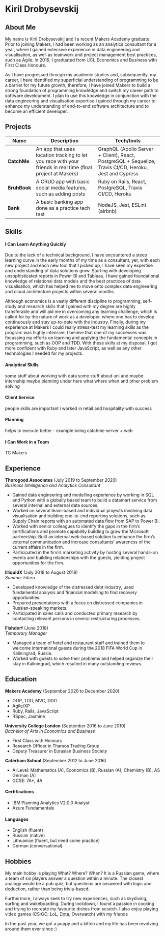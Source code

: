# Kiril Drobysevskij

## About Me

My name is Kiril Drobysevskij and I a recent Makers Academy graduate. Prior to joining Makers, I had been working as an analytics consultant for a year, where I gained extensive experience in data engineering and visualisation, as well as teamwork and project management best practices, such as Agile. In 2019, I graduated from UCL Economics and Business with First Class Honours.

As I have progressed through my academic studies and, subsequently, my career, I have identified my superficial understanding of programming to be a barrier for my future growth, therefore, I have joined Makers to build a strong foundation of programming knowledge and switch my career path to software development. I plan to use this knowledge in conjunction with the data engineering and visualisation expertise I gained through my career to enhance my understanding of end-to-end software architecture and to become an efficient developer.

## Projects

| Name                         | Description                                                                       | Tech/tools        |
| ---------------------------- | ----------------------------------------------------------------------------------| ----------------- |
| **CatchMe**                  | An app that uses location tracking to let you race with your friends in real time (final project at Makers) | GraphQL (Apollo Server + Client), React, PostgreSQL + Sequelize, Travis CI/CD, Heroku, Jest and Cypress |
| **BruhBook**                 | A CRUD app with basic social media features, such as adding posts                 | Ruby on Rails, React, PostgreSQL, Travis CI/CD, Heroku |
| **Bank**                     | A basic banking app done as a practice tech test                                  | NodeJS, Jest, ESLint (airbnb) |

## Skills

#### I Can Learn Anything Quickly

Due to the lack of a technical background, I have encountered a steep learning curve in the early
months of my time as a consultant, yet, with each new project and each new tool that I picked up, I
have seen my expertise and understanding of data solutions grow. Starting with developing
unsophisticated reports in Power BI and Tableau, I have gained foundational knowledge of relational
data models and the best practices of data visualisation, which has helped me to move onto complex
data engineering and cloud architecture projects within several months.

Although economics is a vastly different discipline to programming, self-study and research skills that I gained with my degree are highly transferable and will aid me in overcoming any learning challenge, which is called for by the nature of work as a developer, where one has to develop continuously and stay up-to-date with the industry. Finally, during my experience at Makers I could really stress-test my learning skills as the program was highly intensive. I believe that one of my successes was focussing my efforts on learning and applying the fundamental concepts in programming, such as OOP and TDD. With these skills at my disposal, I got more confident with Ruby and later JavaScript, as well as any other technologies I needed for my projects. 

#### Analytical Skills
some stuff about working with data
some stuff about uni and maybe internship
maybe planning under here
what where when and other problem solving

#### Client Service
people skills are important
i worked in retail and hospitality with success

#### Planning 
helps to execute better - example being catchme server + web

#### I Can Work in a Team
TG
Makers


## Experience

**Thorogood Associates** (July 2019 to September 2020)  
_Business Intelligence and Analytics Consultant_

* Gained data engineering and modelling experience by working in SQL and Python with a globally based
team to build a datamart service from several internal and external data sources.
* Worked on several team-based and individual projects involving data visualisation and building end-to-end
reporting solutions, such as Supply Chain reports with an automated data flow from SAP to Power BI.
* Worked with senior colleagues to identify the gaps in the firm’s certifications and promote capability
building to grow the Microsoft partnership. Built an internal web-based solution to enhance the firm’s
external communication and increase consultants’ awareness of the current affairs in the firm.
* Participated in the firm’s marketing activity by hosting several hands-on events and building relationships
with the guests, yielding project opportunities for the firm.


**IlliquidX** (July 2018 to August 2018)  
_Summer Intern_

* Developed knowledge of the distressed debt industry; used fundamental analysis and financial
modelling to find recovery opportunities.
* Prepared presentations with a focus on distressed companies in Russian-speaking markets.
* Participated in sales calls and conducted primary research by contacting relevant persons in several
restructuring processes.

**Fishdorf** (June 2018)  
_Temporary Manager_

* Managed a team of hotel and restaurant staff and trained them to welcome international guests during the 2018
FIFA World Cup in Kaliningrad, Russia.
* Worked with guests to solve their problems and helped organize their stay in Kaliningrad, which resulted in
many outstanding reviews.

## Education

**Makers Academy** (September 2020 to December 2020)  
- OOP, TDD, MVC, DDD
- Agile/XP
- Ruby, Rails, JavaScript
- RSpec, Jasmine

**University College London** (September 2016 to June 2019)  
_Bachelor of Arts in Economics and Business_
- First Class with Honours
- Research Officer in Tharsos Trading Group
- Deputy Treasurer in Eurasian Business Society

**Caterham School** (September 2012 to June 2016)
- A-Level: Mathematics (A), Economics (Β), Russian (A), Chemistry (B), AS German (A)
- GCSE: 7A*, 4A

#### Certifications

- IBM Planning Analytics V2.0.0 Analyst
- Azure Fundamentals

#### Languages
- English (fluent)
- Russian (native)
- Lithuanian (fluent, but need some practice)
- German (conversational)

## Hobbies

My main hobby is playing What? Where? When? It is a Russian game, where a team of six players answer a question within a minute. The closest analogy would be a pub quiz, but questions are answered with logic and deduction, rather than being trivia-based.

Furthermore, I always seek to try new experiences, such as skydiving, surfing and wakeboarding. During lockdown, I found a passion in cooking and trying to recreate my favourite dishes from scratch. I also enjoy playing video games (CS:GO, LoL, Dota, Overwatch) with my friends

In the past year, we got a puppy and a kitten and my life has been revolving around them ever since :)
